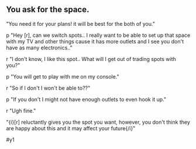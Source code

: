 ## You ask for the space.
"You need it for your plans! it will be best for the both of you."

p "Hey [r], can we switch spots.. I really want to be able to set up that space with my TV and other things cause it has more outlets and I see you don't have as many electronics.."

r "I don't know, I like this spot.. What will I get out of trading spots with you?"

p "You will get to play with me on my console."

r "So if I don't I won't be able to??"

p "If you don't I might not have enough outlets to even hook it up."

r "Ugh fine." 

"{i}[r] reluctantly gives you the spot you want, however, you don't think they are happy about this and it may affect your future{/i}"

#y1